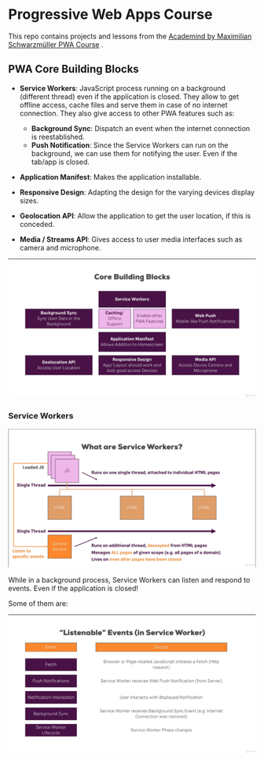 # Progressive Web Apps Course

This repo contains projects and lessons from
the [Academind by Maximilian Schwarzmüller PWA Course](https://www.udemy.com/course/progressive-web-app-pwa-the-complete-guide)
.

## PWA Core Building Blocks

* __Service Workers__: JavaScript process running on a background (different thread) even if the application is closed.
  They allow to get offline access, cache files and serve them in case of no internet connection. They also give access
  to other PWA features such as:
    * __Background Sync__: Dispatch an event when the internet connection is reestablished.
    * __Push Notification__: Since the Service Workers can run on the background, we can use them for notifying the
      user. Even if the tab/app is closed.

* __Application Manifest__: Makes the application installable.

* __Responsive Design__: Adapting the design for the varying devices display sizes.

* __Geolocation API__: Allow the application to get the user location, if this is conceded.

* __Media / Streams API__: Gives access to user media interfaces such as camera and microphone.

![PWA Core Building Blocks](./readme/pwa-core-building-blocks.png)

### Service Workers

![Service Workers Overview](./readme/services-workers-overview.png)

While in a background process, Service Workers can listen and respond to events. Even if the application is closed!

Some of them are:

![Service Workers Events](./readme/services-workers-events.png)